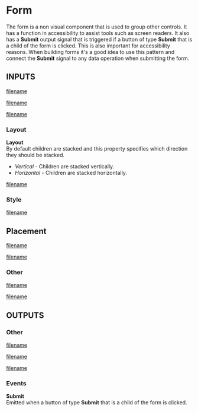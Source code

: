 # Form

The form is a non visual component that is used to group other controls. It has a function in accessibility to assist tools such as screen readers. It also has a **Submit** output signal that is triggered if a button of type **Submit** that is a child of the form is clicked. This is also important for accessibility reasons. When building forms it's a good idea to use this pattern and connect the **Submit** signal to any data operation when submitting the form.

## INPUTS

[filename](../margin-and-padding.md ':include')

[filename](../alignment.md ':include')

[filename](../size-mode-and-dimensions.md ':include')

### Layout

**Layout**  
By default children are stacked and this property specifies which direction they should be stacked.

- _Vertical_ - Children are stacked vertically.
- _Horizontal_ - Children are stacked horizontally.

[filename](../position.md ':include')

### Style

[filename](../visibility-styles.md ':include')

## Placement  

[filename](../placement-styles.md ':include')

[filename](./dimension-constraints.md ':include')

### Other

[filename](../pointer-events-and-mounted.md ':include')

[filename](../../advanced-style.md ':include')

## OUTPUTS

### Other  
[filename](../child-index-and-this-outputs.md ':include')

[filename](../bounding-box-outputs.md ':include')

[filename](../mounted-outputs.md ':include')

### Events

**Submit**  
Emitted when a button of type **Submit** that is a child of the form is clicked.




